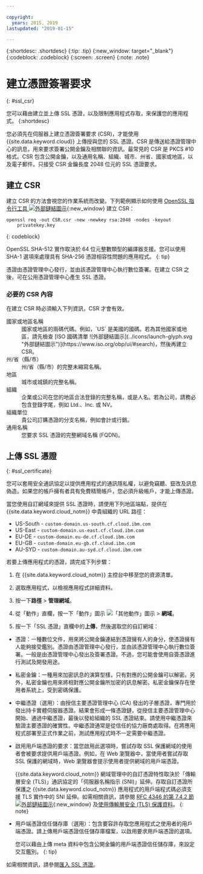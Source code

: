 ```yaml
---

copyright:
  years: 2015, 2019
lastupdated: "2019-01-15"

---
```


{:shortdesc: .shortdesc}
{:tip: .tip}
{:new_window: target="_blank"}
{:codeblock: .codeblock}
{:screen: .screen}
{:note: .note}

# 建立憑證簽署要求
{: #ssl_csr}

您可以藉由建立並上傳 SSL 憑證，以及限制應用程式存取，來保護您的應用程式。
{:shortdesc}

您必須先在伺服器上建立憑證簽署要求 (CSR)，才能使用 {{site.data.keyword.cloud}} 上傳授與您的 SSL 憑證。CSR 是傳送給憑證管理中心的訊息，用來要求簽署公開金鑰及相關聯的資訊。最常見的 CSR 是 PKCS #10 格式。CSR 包含公開金鑰，以及通用名稱、組織、城市、州省、國家或地區，以及電子郵件。只接受 CSR 金鑰長度 2048 位元的 SSL 憑證要求。

## 建立 CSR

建立 CSR 的方法會視您的作業系統而改變。下列範例顯示如何使用 [OpenSSL 指令行工具 ![外部鏈結圖示](../icons/launch-glyph.svg "外部鏈結圖示")](http://www.openssl.org/){:new_window} 建立 CSR：

```
openssl req -out CSR.csr -new -newkey rsa:2048 -nodes -keyout
    privatekey.key
```
{: codeblock}

OpenSSL SHA-512 實作取決於 64 位元整數類型的編譯器支援。您可以使用 SHA-1 選項來處理具有 SHA-256 憑證相容性問題的應用程式。
{: tip}

憑證由憑證管理中心發行，並由該憑證管理中心執行數位簽署。在建立 CSR 之後，可在公用憑證管理中心產生 SSL 憑證。

### 必要的 CSR 內容

在建立 CSR 時必須輸入下列資訊，CSR 才會有效。

<dl>
<dt>國家或地區名稱</dt>
<dd>國家或地區的兩碼代碼。例如，`US` 是美國的國碼。若為其他國家或地區，請先檢查 [ISO 國碼清單 ![外部鏈結圖示](../icons/launch-glyph.svg "外部鏈結圖示")](https://www.iso.org/obp/ui/#search)，然後再建立 CSR。</dd>
<dt>州/省（縣/市）</dt>
<dd>州/省（縣/市）的完整未縮寫名稱。</dd>
<dt>地區</dt>
<dd>城市或城鎮的完整名稱。</dd>
<dt>組織</dt>
<dd>企業或公司在您的地區合法登錄的完整名稱，或是人名。若為公司，請務必包含登錄字尾，例如 Ltd.、Inc. 或 NV。</dd>
<dt>組織單位</dt>
<dd>貴公司訂購憑證的分支名稱，例如會計或行銷。</dd>
<dt>通用名稱</dt>
<dd>您要求 SSL 憑證的完整網域名稱 (FQDN)。</dd>
</dl>

## 上傳 SSL 憑證
{: #ssl_certificate}

您可以套用安全通訊協定以提供應用程式的通訊隱私權，以避免竊聽、竄改及訊息偽造。如果您的帳戶擁有者具有免費精簡帳戶，您必須升級帳戶，才能上傳憑證。

當您使用自訂網域來提供 SSL 憑證時，請使用下列地區端點，提供在 {{site.data.keyword.cloud_notm}} 中貴組織的 URL 路徑：

* US-South - `custom-domain.us-south.cf.cloud.ibm.com`
* US-East - `custom-domain.us-east.cf.cloud.ibm.com`
* EU-DE - `custom-domain.eu-de.cf.cloud.ibm.com`
* EU-GB - `custom-domain.eu-gb.cf.cloud.ibm.com`
* AU-SYD - `custom-domain.au-syd.cf.cloud.ibm.com`

若要上傳應用程式的憑證，請完成下列步驟：

1. 在 {{site.data.keyword.cloud_notm}} 主控台中移至您的資源清單。

2. 選取應用程式，以檢視應用程式詳細資料。

3. 按一下**路徑** > **管理網域**。

4. 從「動作」直欄，按一下「動作」圖示 ![「其他動作」圖示](../icons/action-menu-icon.svg) > **網域**。

5. 按一下「SSL 憑證」直欄中的**上傳**，然後選取您的自訂網域：
  
  * 憑證：一種數位文件，用來將公開金鑰連結到憑證擁有人的身分，使憑證擁有人能夠接受鑑別。憑證由憑證管理中心發行，並由該憑證管理中心執行數位簽署。一般是由憑證管理中心發出及簽署憑證。不過，您可能會使用自簽憑證進行測試及開發用途。
  * 私密金鑰：一種用來加密訊息的演算型樣，只有對應的公開金鑰可以解密。另外，私密金鑰也用來將相對應公開金鑰所加密的訊息解密。私密金鑰保存在使用者系統上，受到密碼保護。
  * 中繼憑證（選用）：由授信主要憑證管理中心 (CA) 發出的子層憑證，專門用於發出持卡實體伺服器憑證。結果會形成一條憑證鏈，從授信主要憑證管理中心開始、通過中繼憑證，最後以發給組織的 SSL 憑證結束。請使用中繼憑證來驗證主要憑證的確實性。中繼憑證通常是從信任的協力廠商處取得。在將應用程式部署至正式作業之前，測試應用程式時不一定需要中繼憑證。
  * 啟用用戶端憑證的要求：當您啟用此選項時，嘗試存取 SSL 保護網域的使用者會被要求提供用戶端憑證。例如，在 Web 瀏覽器中，當使用者嘗試存取 SSL 保護的網域時，Web 瀏覽器會提示使用者提供網域的用戶端憑證。
 

    {{site.data.keyword.cloud_notm}} 網域管理中的自訂憑證特性取決於「傳輸層安全 (TLS)」通訊協定的「伺服器名稱指示 (SNI)」延伸。存取自訂憑證所保護之 {{site.data.keyword.cloud_notm}} 應用程式的用戶端程式碼必須支援 TLS 實作中的 SNI 延伸。如需相關資訊，請參閱 [RFC 4346 的第 7.4.2 節 ![外部鏈結圖示](../icons/launch-glyph.svg "外部鏈結圖示")](http://tools.ietf.org/html/rfc4346#section-7.4.2){:new_window} 及[使用傳輸層安全 (TLS) 保護資料](/docs/get-support/appsectls.html)。
  {: note}
  
  * 用戶端憑證信任儲存庫（選用）：包含要容許存取您應用程式之使用者的用戶端憑證。請上傳用戶端憑證信任儲存庫檔案，以啟用要求用戶端憑證的選項。
  
    您可以藉由上傳 meta 資料中包含公開金鑰的用戶端憑證信任儲存庫，來設定交互鑑別。
  {: tip}

如需相關資訊，請參閱[匯入 SSL 憑證](/docs/infrastructure/ssl-certificates/import-ssl-certificate.html#import-an-ssl-certificate)。


